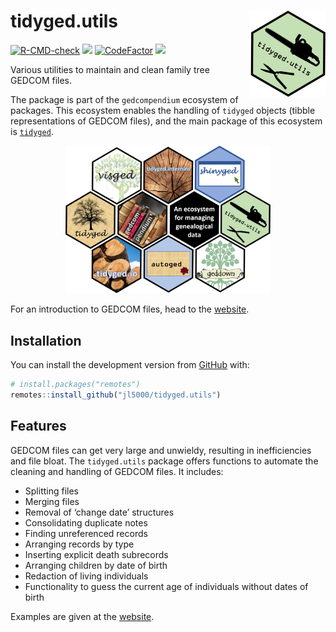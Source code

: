 
<!-- README.md is generated from README.Rmd. Please edit that file -->

# tidyged.utils <img src='man/figures/logo.png' align="right" height="138" />

<!-- badges: start -->

[![R-CMD-check](https://github.com/jl5000/tidyged.utils/workflows/R-CMD-check/badge.svg)](https://github.com/jl5000/tidyged.utils/actions)
[![](https://codecov.io/gh/jl5000/tidyged.utils/branch/main/graph/badge.svg)](https://codecov.io/gh/jl5000/tidyged.utils)
[![CodeFactor](https://www.codefactor.io/repository/github/jl5000/tidyged.utils/badge)](https://www.codefactor.io/repository/github/jl5000/tidyged.utils)
[![](https://img.shields.io/badge/lifecycle-experimental-orange.svg)](https://www.tidyverse.org/lifecycle/#experimental)
<!-- badges: end -->

Various utilities to maintain and clean family tree GEDCOM files.

The package is part of the `gedcompendium` ecosystem of packages. This
ecosystem enables the handling of `tidyged` objects (tibble
representations of GEDCOM files), and the main package of this ecosystem
is [`tidyged`](https://jl5000.github.io/tidyged/).

<img src="man/figures/allhex.png" width="65%" style="display: block; margin: auto;" />
<br> For an introduction to GEDCOM files, head to the
<a href="https://jl5000.github.io/tidyged/articles/intro_to_gedcom.html">website</a>.

## Installation

You can install the development version from
[GitHub](https://github.com/) with:

``` r
# install.packages("remotes")
remotes::install_github("jl5000/tidyged.utils")
```

## Features

GEDCOM files can get very large and unwieldy, resulting in
inefficiencies and file bloat. The `tidyged.utils` package offers
functions to automate the cleaning and handling of GEDCOM files. It
includes:

  - Splitting files
  - Merging files
  - Removal of ‘change date’ structures
  - Consolidating duplicate notes
  - Finding unreferenced records
  - Arranging records by type
  - Inserting explicit death subrecords
  - Arranging children by date of birth
  - Redaction of living individuals
  - Functionality to guess the current age of individuals without dates
    of birth

Examples are given at the
[website](https://jl5000.github.io/tidyged.utils/).
